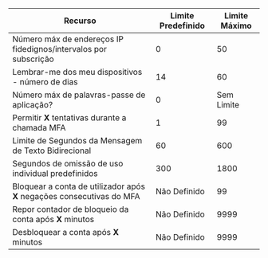 | Recurso | Limite Predefinido | Limite Máximo |
| --- | --- | --- |
| Número máx de endereços IP fidedignos/intervalos</a> por subscrição |0 |50 |
| Lembrar-me dos meu dispositivos - número de dias |14 |60 |
| Número máx de palavras-passe de aplicação? |0 |Sem Limite |
| Permitir **X** tentativas durante a chamada MFA |1 |99 |
| Limite de Segundos da Mensagem de Texto Bidirecional |60 |600 |
| Segundos de omissão de uso individual predefinidos |300 |1800 |
| Bloquear a conta de utilizador após **X** negações consecutivas do MFA |Não Definido |99 |
| Repor contador de bloqueio da conta após **X** minutos |Não Definido |9999 |
| Desbloquear a conta após **X** minutos |Não Definido |9999 |


<!--HONumber=Feb17_HO1-->


